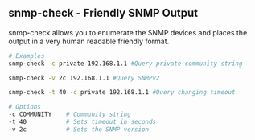 ## snmp-check - Friendly SNMP Output

snmp-check  allows  you  to  enumerate  the  SNMP devices and places the output in a very human readable friendly format. 

```bash
# Examples
snmp-check -c private 192.168.1.1 #Query private community string

snmp-check -v 2c 192.168.1.1 #Query SNMPv2

snmp-check -t 40 -c private 192.168.1.1 #Query changing timeout

# Options
-c COMMUNITY	# Community string
-t 40			# Sets timeout in seconds
-v 2c			# Sets the SNMP version
```

